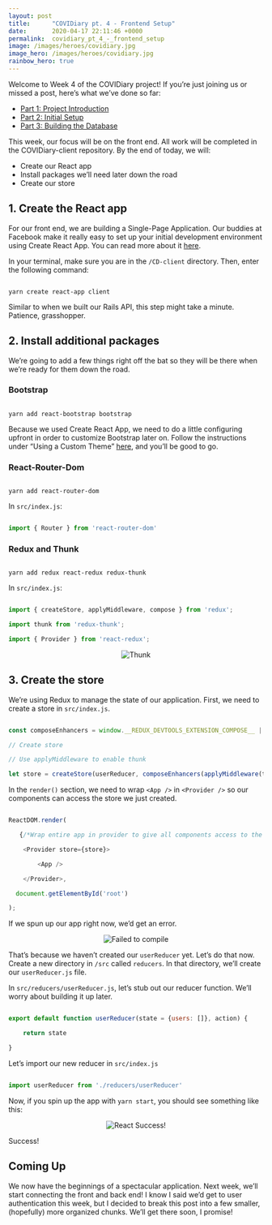 ```yaml
---
layout: post
title:      "COVIDiary pt. 4 - Frontend Setup"
date:       2020-04-17 22:11:46 +0000
permalink:  covidiary_pt_4_-_frontend_setup
image: /images/heroes/covidiary.jpg
image_hero: /images/heroes/covidiary.jpg
rainbow_hero: true
---
```



Welcome to Week 4 of the COVIDiary project! If you’re just joining us or missed a post, here’s what we’ve done so far:

*   [Part 1: Project Introduction](https://www.codewitch.dev/covidiary_-_a_rails_react_project)
*   [Part 2: Initial Setup](https://www.codewitch.dev/covidiary_part_2_-_initial_setup)
*   [Part 3: Building the Database](https://www.codewitch.dev/covidiary_pt_3_-_building_the_database)

This week, our focus will be on the front end. All work will be completed in the COVIDiary-client repository. By the end of today, we will:

*   Create our React app
*   Install packages we’ll need later down the road
*   Create our store


## 1. Create the React app

For our front end, we are building a Single-Page Application. Our buddies at Facebook make it really easy to set up your initial development environment using Create React App. You can read more about it [here](https://github.com/facebook/create-react-app).

In your terminal, make sure you are in the `/CD-client` directory. Then, enter the following command:

```

yarn create react-app client

```

Similar to when we built our Rails API, this step might take a minute. Patience, grasshopper.


## 2. Install additional packages

We’re going to add a few things right off the bat so they will be there when we’re ready for them down the road.


### Bootstrap

```

yarn add react-bootstrap bootstrap

```

Because we used Create React App, we need to do a little configuring upfront in order to customize Bootstrap later on. Follow the instructions under “Using a Custom Theme” [here](https://create-react-app.dev/docs/adding-bootstrap/), and you’ll be good to go.


### React-Router-Dom

```

yarn add react-router-dom

```

In `src/index.js`:

```javascript

import { Router } from 'react-router-dom'

```


### Redux and Thunk

```

yarn add redux react-redux redux-thunk

```

In `src/index.js`:

```javascript

import { createStore, applyMiddleware, compose } from 'redux';

import thunk from 'redux-thunk';

import { Provider } from 'react-redux';

```

<center>
<img alt="Thunk" src="https://media.giphy.com/media/mclaz3NEq6en6/source.gif">
</center>


## 3. Create the store

We’re using Redux to manage the state of our application. First, we need to create a store in `src/index.js`.

```javascript

const composeEnhancers = window.__REDUX_DEVTOOLS_EXTENSION_COMPOSE__ || compose;

// Create store

// Use applyMiddleware to enable thunk

let store = createStore(userReducer, composeEnhancers(applyMiddleware(thunk)));

```

In the `render()` section, we need to wrap `<App />` in `<Provider />` so our components can access the store we just created.

```javascript

ReactDOM.render(

   {/*Wrap entire app in provider to give all components access to the store*/}

    <Provider store={store}>

        <App />

    </Provider>,

  document.getElementById('root')

);

```

If we spun up our app right now, we’d get an error. 

<center>
<img alt="Failed to compile" src="https://i.imgur.com/Z9LuGSH.jpg">
</center>

That’s because we haven’t created our `userReducer` yet. Let’s do that now. Create a new directory in `/src` called `reducers`. In that directory, we’ll create our `userReducer.js` file.

In `src/reducers/userReducer.js`, let’s stub out our reducer function. We’ll worry about building it up later.

```javascript

export default function userReducer(state = {users: []}, action) {

    return state

}

```

Let’s import our new reducer in `src/index.js`

```javascript

import userReducer from './reducers/userReducer'

```

Now, if you spin up the app with `yarn start`, you should see something like this:

<center>
<img alt="React Success!" src="https://i.imgur.com/IC6bVnb.jpg">
</center>

Success!


## Coming Up

We now have the beginnings of a spectacular application. Next week, we’ll start connecting the front and back end! I know I said we’d get to user authentication this week, but I decided to break this post into a few smaller, (hopefully) more organized chunks. We’ll get there soon, I promise!

